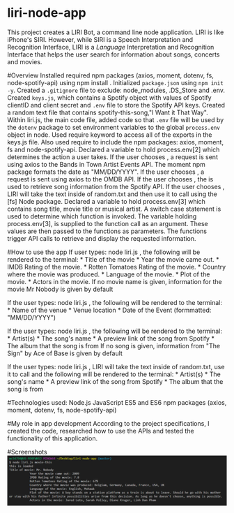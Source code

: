 # liri-node-app

This project creates a LIRI Bot, a command line node application. LIRI is like iPhone's SIRI. However, while SIRI is a Speech Interpretation and Recognition Interface, LIRI is a _Language_ Interpretation and Recognition Interface that helps the user search for information about songs, concerts and movies.

#Overview
Installed required npm packages (axios, moment, dotenv, fs, node-spotify-api) using npm install <npm package name>. Initialized `package.json` using `npm init -y`. Created a `.gitignore` file to exclude: node_modules, .DS_Store and .env. Created `keys.js`, which contains a Spotify object with values of Spotify clientID and client secret and `.env` file to store the Spotify API keys. Created a random text file that contains spotify-this-song,"I Want it That Way". Within liri.js, the main code file, added code so that `.env` file will be used by the `dotenv` package to set environment variables to the global `process.env` object in node. Used require keyword to access all of the exports in the keys.js file. Also used require to include the npm packages: axios, moment, fs and node-spotify-api. Declared a variable to hold process.env[2] which determines the action a user takes. If the user chooses <concert-this>, a request is sent using axios to the Bands in Town Artist Events API. The moment npm package formats the date as "MM/DD/YYYY". If the user chooses <movie-this>, a request is sent using axios to the OMDB API. If the user chooses <spotify-this-song>, the <node-spotify-api> is used to retrieve song information from the Spotify API. If the user chooses <do-what-it-says>, LIRI will take the text inside of random.txt and then use it to call <spotify-this-song> using the [fs] Node package. Declared a variable to hold process.env[3] which contains song title, movie title or musical artist. A switch case statement is used to determine which function is invoked. The variable holding process.env[3], is supplied to the function call as an argument. These values are then passed to the functions as parameters. The functions trigger API calls to retrieve and display the requested information.

#How to use the app
If user types: node liri.js <movie-this> <movie name>, the following will be rendered to the terminal: 
    * Title of the movie 
    * Year the movie came out.
    * IMDB Rating of the movie.
    * Rotten Tomatoes Rating of the movie.
    * Country where the movie was produced.
    * Language of the movie.
    * Plot of the movie.
    * Actors in the movie.
If no movie name is given, information for the movie Mr Nobody is given by default

If the user types: node liri.js <concert-this> <musical artist name>, the following will be rendered to the terminal:
     * Name of the venue
     * Venue location
     * Date of the Event (formmatted: "MM/DD/YYYY")

If the user types: node liri.js <spotify-this-song> <song name>, the following will be rendered to the terminal:
    * Artist(s)
    * The song's name
    * A preview link of the song from Spotify
    * The album that the song is from
If no song is given, information from "The Sign" by Ace of Base is given by default

If the user types: node liri.js <do-what-it-says>, LIRI will take the text inside of random.txt, use it to call <spotify-this-song> and the following will be rendered to the terminal:
    * Artist(s)
    * The song's name
    * A preview link of the song from Spotify
    * The album that the song is from

#Technologies used: 
Node.js
JavaScript ES5 and ES6
npm packages (axios, moment, dotenv, fs, node-spotify-api)

#My role in app development
According to the project specifications, I created the code, researched how to use the APIs and tested the functionality of this application.

#Screenshots
![movie-this default](movie-this-default.png)